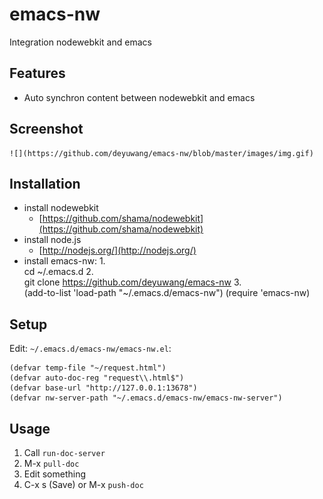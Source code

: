 # emacs-nw

Integration nodewebkit and emacs


## Features

 * Auto synchron content between nodewebkit and emacs

## Screenshot
	![](https://github.com/deyuwang/emacs-nw/blob/master/images/img.gif)

## Installation
- install nodewebkit
	- [https://github.com/shama/nodewebkit](https://github.com/shama/nodewebkit)
- install node.js
	- [http://nodejs.org/](http://nodejs.org/)
- install emacs-nw:
	1.	
			cd ~/.emacs.d
	2.	
			git clone https://github.com/deyuwang/emacs-nw
	3.	
			(add-to-list 'load-path "~/.emacs.d/emacs-nw")
			(require 'emacs-nw)

## Setup

Edit: `~/.emacs.d/emacs-nw/emacs-nw.el`:

	(defvar temp-file "~/request.html")
	(defvar auto-doc-reg "request\\.html$")
	(defvar base-url "http://127.0.0.1:13678")
	(defvar nw-server-path "~/.emacs.d/emacs-nw/emacs-nw-server") 


## Usage

1.	Call `run-doc-server`
2.	M-x `pull-doc`
3.	Edit something
4.	C-x s (Save) or M-x `push-doc`
